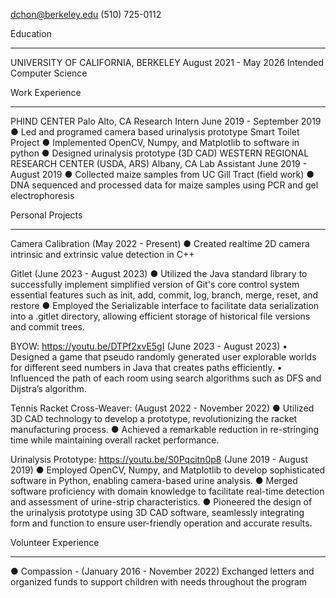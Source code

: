 dchon@berkeley.edu
(510) 725-0112


Education
________________________________________________________________
UNIVERSITY OF CALIFORNIA, BERKELEY August 2021 - May 2026
Intended Computer Science


Work Experience
________________________________________________________________
PHIND CENTER Palo Alto, CA
Research Intern June 2019 - September 2019
● Led and programed camera based urinalysis prototype Smart Toilet Project
● Implemented OpenCV, Numpy, and Matplotlib to software in python
● Designed urinalysis prototype (3D CAD)
WESTERN REGIONAL RESEARCH CENTER (USDA, ARS) Albany, CA
Lab Assistant June 2019 - August 2019
● Collected maize samples from UC Gill Tract (field work)
● DNA sequenced and processed data for maize samples using PCR and gel
electrophoresis


Personal Projects
________________________________________________________________
Camera Calibration (May 2022 - Present)
● Created realtime 2D camera intrinsic and extrinsic value detection in C++

Gitlet (June 2023 - August 2023)
● Utilized the Java standard library to successfully implement simplified version of
Git's core control system essential features such as init, add, commit, log, branch,
merge, reset, and restore
● Employed the Serializable interface to facilitate data serialization into a .gitlet
directory, allowing efficient storage of historical file versions and commit trees.

BYOW: https://youtu.be/DTPf2xvE5gI (June 2023 - August 2023)
• Designed a game that pseudo randomly generated user explorable worlds for
different seed numbers in Java that creates paths efficiently.
• Influenced the path of each room using search algorithms such as DFS and Dijstra’s
algorithm.

Tennis Racket Cross-Weaver:  (August 2022 - November 2022)
● Utilized 3D CAD technology to develop a prototype, revolutionizing the racket
manufacturing process.
● Achieved a remarkable reduction in re-stringing time while maintaining overall racket
performance.

Urinalysis Prototype: https://youtu.be/S0Pqcitn0p8 (June 2019 - August 2019)
● Employed OpenCV, Numpy, and Matplotlib to develop sophisticated software in
Python, enabling camera-based urine analysis.
● Merged software proficiency with domain knowledge to facilitate real-time detection
and assessment of urine-strip characteristics.
● Pioneered the design of the urinalysis prototype using 3D CAD software, seamlessly
integrating form and function to ensure user-friendly operation and accurate results.


Volunteer Experience
________________________________________________________________
● Compassion - (January 2016 - November 2022)
Exchanged letters and organized funds to support children with needs throughout the
program
